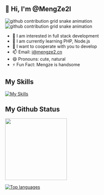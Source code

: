 ## 👋 Hi, I'm @MengZe2l

![github contribution grid snake animation](https://raw.githubusercontent.com/MengZe2l/MengZe2l/output/github-contribution-grid-snake-dark.svg#gh-dark-mode-only)
![github contribution grid snake animation](https://raw.githubusercontent.com/MengZe2l/MengZe2l/output/github-contribution-grid-snake-dark.svg#gh-dark-mode-only)

- 👀 I am interested in full stack development
- 🌱 I am currently learning PHP, Node.js
- 💞️ I want to cooperate with you to develop
- 📫 Email: i@mengze2.cn
- 😄 Pronouns: cute, natural
- ⚡ Fun Fact: Mengze is handsome

## My Skills

[![My Skills](https://skillicons.dev/icons?i=html,css,tailwind,js,react,vite,ts,next,expressjs,nodejs,mongodb,firebase,md,git,github,vscode,jest,styledcomponents,postman,stackoverflow,php,nginx,vue,c,java,ruby,python,gitlab&perline=13)](#)

## My Github Status

<img height=200 align="center" src="https://my-stats-43gk.vercel.app/api?username=MengZe2l&show_icons=true&theme=radical&hide=contribs,issues&show=discussions_answered&rank_icon=github&include_all_commits=true&card_width=150" />

 [![Top languages](https://github-readme-mwendwa.vercel.app/api/top-langs/?username=MengZe2l&layout=compact&count_private=true&theme=blue-green&title_color=00b3ff)](#)

<!---
MengZe2l/MengZe2l is a ✨ special ✨ repository because its `README.md` (this file) appears on your GitHub profile.
You can click the Preview link to take a look at your changes.
--->
